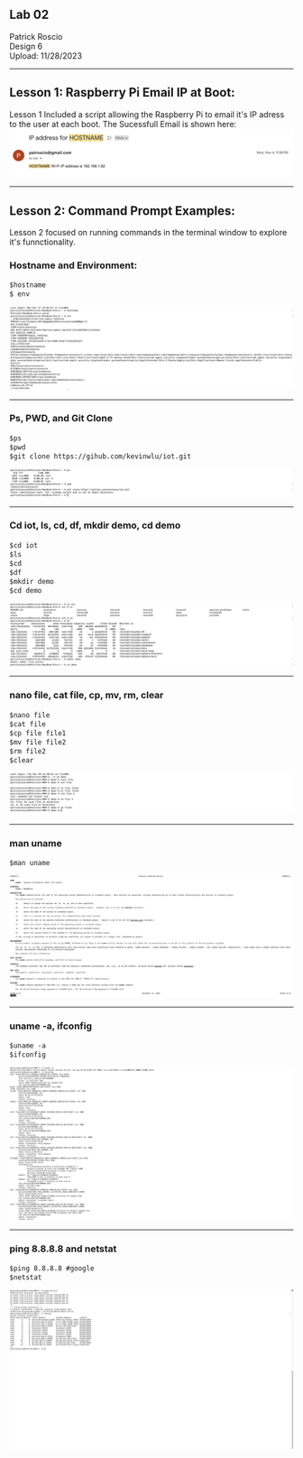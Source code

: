 ## Lab 02
Patrick Roscio <br>
Design 6 <br>
Upload: 11/28/2023 <br>

---
## Lesson 1: Raspberry Pi Email IP at Boot:
Lesson 1 Included a script allowing the Raspberry Pi to email it's IP adress to the user at each boot.
The Sucessfull Email is shown here:
![Image with Successfull email for Lesson 1](RaspberryPi_Email.png)

--- 
## Lesson 2: Command Prompt Examples:
Lesson 2 focused on running commands in the terminal window to explore it's funnctionality.

### Hostname and Environment:
```
$hostname
$ env
```
![Image with command window output of Hostname and env](Hostname_and_Environment.png)

---
### Ps, PWD, and Git Clone
```
$ps
$pwd
$git clone https://gihub.com/kevinwlu/iot.git
```
![Image with Terminal output of ps, pwd, and GitClone](PS_PWD_GitClone.png)

--- 
### Cd iot, ls, cd, df, mkdir demo, cd demo 
```
$cd iot
$ls
$cd
$df
$mkdir demo
$cd demo
```

![Image with Terminal output of cd iot, ls, cd, df, mkdir demo, cd demo](cd_iot.png)

---

### nano file, cat file, cp, mv, rm, clear
```
$nano file
$cat file
$cp file file1
$mv file file2
$rm file2
$clear
```
![Image with Terminal output of nano etc.](Cddemo_clear.png)

---

### man uname
```
$man uname
```

![Image with Terminal output of man uname](manuname.png)

---
### uname -a, ifconfig
```
$uname -a
$ifconfig
```
![Image with Terminal output of uname-a and ifconfig ](ifconfig.png)

---
### ping 8.8.8.8 and netstat
```
$ping 8.8.8.8 #google
$netstat
```
![Image with Terminal output of uname-a and ifconfig ](ping.png)
